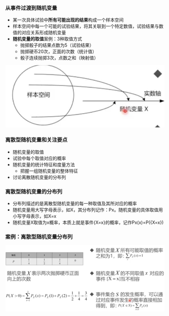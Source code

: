 ### 从事件过渡到随机变量

* 某一次具体试验中**所有可能出现的结果**构成一个样本空间
* 样本空间中每一个可能的试验结果，将其关联到一个特定数值，试验结果与数值的对应关系形成随机变量
* **随机变量的取值**案例：3种取值方式
  * 抛掷骰子的结果点数为5（试验结果）
  * 抛掷硬币20次，正面的次数（统计值）
  * 骰子连续抛掷3次，点数之和（映射值）

![image-20230328202312151](%E7%A6%BB%E6%95%A3%E9%9A%8F%E6%9C%BA%E5%8F%98%E9%87%8F%E5%8F%8A%E5%85%B6%E5%88%86%E5%B8%83%E5%88%97.assets/image-20230328202312151.png)

### 离散型随机变量和关注要点

* 随机变量的取值
* 试验中每个取值对应的概率
* 随机变量的统计特征和度量方法
  * 把握一组随机变量的整体特征
* 讨论离散随机变量的分布列

### 离散型随机变量的分布列

* 分布列描述的是离散型随机变量的每一种取值及其所对应的概率
* 随机变量用大写字母表示，如X，其分布列记作：Px。随机变量的具体取值用小写字母表示，如X=x
* 随机变量X取值为x概率，本质上就是事件{X=x}的概率，记作Px(x)=P({X=x})

### 案例：离散型随机变量分布列

![image-20230328202857505](%E7%A6%BB%E6%95%A3%E9%9A%8F%E6%9C%BA%E5%8F%98%E9%87%8F%E5%8F%8A%E5%85%B6%E5%88%86%E5%B8%83%E5%88%97.assets/image-20230328202857505.png)

